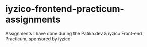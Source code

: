 # iyzico-frontend-practicum-assignments

Assignments I have done during the Patika.dev & iyzico Front-end Practicum, sponsored by iyzico
